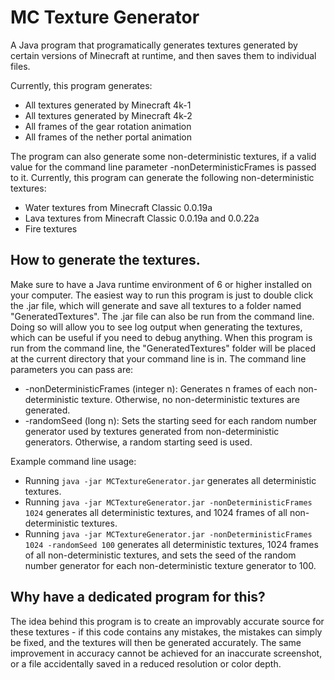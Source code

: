 # MC Texture Generator

A Java program that programatically generates textures generated by certain versions of Minecraft at runtime, and then saves them to individual files.

Currently, this program generates:

- All textures generated by Minecraft 4k-1
- All textures generated by Minecraft 4k-2
- All frames of the gear rotation animation
- All frames of the nether portal animation

The program can also generate some non-deterministic textures, if a valid value for the command line parameter -nonDeterministicFrames is passed to it. Currently, this program can generate the following non-deterministic textures:

- Water textures from Minecraft Classic 0.0.19a
- Lava textures from Minecraft Classic 0.0.19a and 0.0.22a
- Fire textures

## How to generate the textures.

Make sure to have a Java runtime environment of 6 or higher installed on your computer. The easiest way to run this program is just to double click the .jar file, which will generate and save all textures to a folder named "GeneratedTextures". The .jar file can also be run from the command line. Doing so will allow you to see log output when generating the textures, which can be useful if you need to debug anything. When this program is run from the command line, the "GeneratedTextures" folder will be placed at the current directory that your command line is in. The command line parameters you can pass are:

- -nonDeterministicFrames (integer n): Generates n frames of each non-deterministic texture. Otherwise, no non-deterministic textures are generated.
- -randomSeed (long n): Sets the starting seed for each random number generator used by textures generated from non-deterministic generators. Otherwise, a random starting seed is used.

Example command line usage:

- Running `java -jar MCTextureGenerator.jar` generates all deterministic textures.
- Running `java -jar MCTextureGenerator.jar -nonDeterministicFrames 1024` generates all deterministic textures, and 1024 frames of all non-deterministic textures.
- Running `java -jar MCTextureGenerator.jar -nonDeterministicFrames 1024 -randomSeed 100` generates all deterministic textures, 1024 frames of all non-deterministic textures, and sets the seed of the random number generator for each non-deterministic texture generator to 100.

## Why have a dedicated program for this?

The idea behind this program is to create an improvably accurate source for these textures - if this code contains any mistakes, the mistakes can simply be fixed, and the textures will then be generated accurately. The same improvement in accuracy cannot be achieved for an inaccurate screenshot, or a file accidentally saved in a reduced resolution or color depth.
